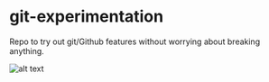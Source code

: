 # git-experimentation
Repo to try out git/Github features without worrying about breaking anything.

![alt text](https://travis-ci.com/vladodio/git-experimentation.svg?branch=main)
